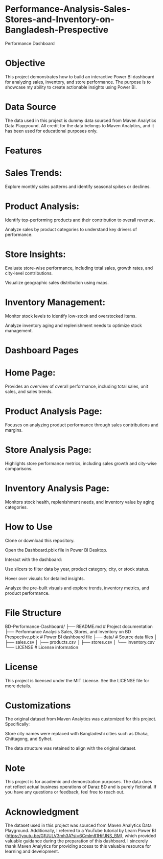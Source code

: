 # Performance-Analysis-Sales-Stores-and-Inventory-on-Bangladesh-Prespective
Performance Dashboard

# Objective

This project demonstrates how to build an interactive Power BI dashboard for analyzing sales, inventory, and store performance. The purpose is to showcase my ability to create actionable insights using Power BI.

# Data Source

The data used in this project is dummy data sourced from Maven Analytics Data Playground. All credit for the data belongs to Maven Analytics, and it has been used for educational purposes only.

# Features

# Sales Trends:

Explore monthly sales patterns and identify seasonal spikes or declines.

# Product Analysis:

Identify top-performing products and their contribution to overall revenue.

Analyze sales by product categories to understand key drivers of performance.

# Store Insights:

Evaluate store-wise performance, including total sales, growth rates, and city-level contributions.

Visualize geographic sales distribution using maps.

# Inventory Management:

Monitor stock levels to identify low-stock and overstocked items.

Analyze inventory aging and replenishment needs to optimize stock management.

# Dashboard Pages

# Home Page:

Provides an overview of overall performance, including total sales, unit sales, and sales trends.

# Product Analysis Page:

Focuses on analyzing product performance through sales contributions and margins.

# Store Analysis Page:

Highlights store performance metrics, including sales growth and city-wise comparisons.

# Inventory Analysis Page:

Monitors stock health, replenishment needs, and inventory value by aging categories.

# How to Use

Clone or download this repository.

Open the Dashboard.pbix file in Power BI Desktop.

Interact with the dashboard:

Use slicers to filter data by year, product category, city, or stock status.

Hover over visuals for detailed insights.

Analyze the pre-built visuals and explore trends, inventory metrics, and product performance.

# File Structure

BD-Performance-Dashboard/
├── README.md                # Project documentation
├── Performance Analysis Sales, Stores, and Inventory on BD Prespective.pbix           # Power BI dashboard file
├── data/                    # Source data files
│   ├── sales.csv
│   ├── products.csv
│   ├── stores.csv
│   └── inventory.csv
└── LICENSE                  # License information

# License

This project is licensed under the MIT License. See the LICENSE file for more details.

# Customizations

The original dataset from Maven Analytics was customized for this project. Specifically:

Store city names were replaced with Bangladeshi cities such as Dhaka, Chittagong, and Sylhet.

The data structure was retained to align with the original dataset.

# Note

This project is for academic and demonstration purposes. The data does not reflect actual business operations of Daraz BD and is purely fictional. If you have any questions or feedback, feel free to reach out.

# Acknowledgment

The dataset used in this project was sourced from Maven Analytics Data Playground. Additionally, I referred to a YouTube tutorial by Learn Power BI (https://youtu.be/GfUULV3mh3A?si=6Cmlm81HifJNS_BM), which provided valuable guidance during the preparation of this dashboard. I sincerely thank Maven Analytics for providing access to this valuable resource for learning and development.

